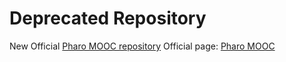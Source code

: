 # Deprecated Repository

New Official [Pharo MOOC repository](https://github.com/PharoMOOC/PharoMooc)
Official page: [Pharo MOOC](http://mooc.pharo.org)

